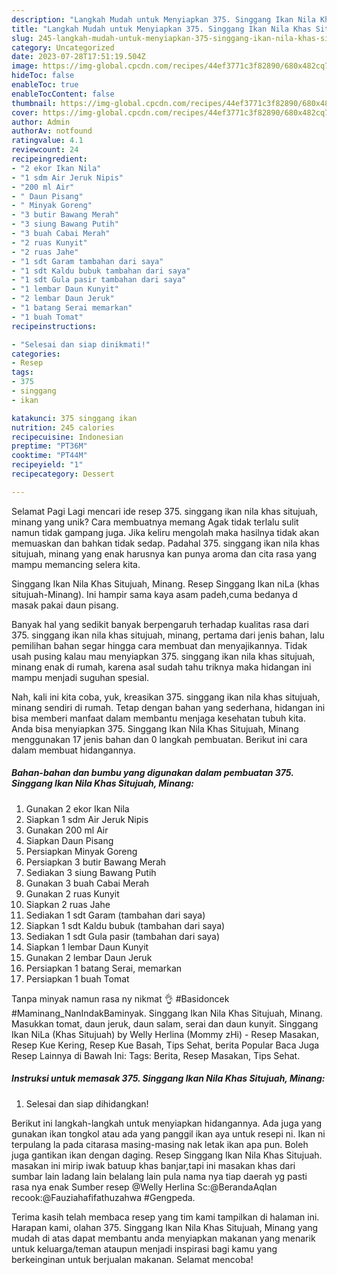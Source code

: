 ```yaml
---
description: "Langkah Mudah untuk Menyiapkan 375. Singgang Ikan Nila Khas Situjuah, Minang yang Lezat"
title: "Langkah Mudah untuk Menyiapkan 375. Singgang Ikan Nila Khas Situjuah, Minang yang Lezat"
slug: 245-langkah-mudah-untuk-menyiapkan-375-singgang-ikan-nila-khas-situjuah-minang-yang-lezat
category: Uncategorized
date: 2023-07-28T17:51:19.504Z
image: https://img-global.cpcdn.com/recipes/44ef3771c3f82890/680x482cq70/375-singgang-ikan-nila-khas-situjuah-minang-foto-resep-utama.jpg
hideToc: false
enableToc: true
enableTocContent: false
thumbnail: https://img-global.cpcdn.com/recipes/44ef3771c3f82890/680x482cq70/375-singgang-ikan-nila-khas-situjuah-minang-foto-resep-utama.jpg
cover: https://img-global.cpcdn.com/recipes/44ef3771c3f82890/680x482cq70/375-singgang-ikan-nila-khas-situjuah-minang-foto-resep-utama.jpg
author: Admin
authorAv: notfound
ratingvalue: 4.1
reviewcount: 24
recipeingredient:
- "2 ekor Ikan Nila"
- "1 sdm Air Jeruk Nipis"
- "200 ml Air"
- " Daun Pisang"
- " Minyak Goreng"
- "3 butir Bawang Merah"
- "3 siung Bawang Putih"
- "3 buah Cabai Merah"
- "2 ruas Kunyit"
- "2 ruas Jahe"
- "1 sdt Garam tambahan dari saya"
- "1 sdt Kaldu bubuk tambahan dari saya"
- "1 sdt Gula pasir tambahan dari saya"
- "1 lembar Daun Kunyit"
- "2 lembar Daun Jeruk"
- "1 batang Serai memarkan"
- "1 buah Tomat"
recipeinstructions:

- "Selesai dan siap dinikmati!"
categories:
- Resep
tags:
- 375
- singgang
- ikan

katakunci: 375 singgang ikan 
nutrition: 245 calories
recipecuisine: Indonesian
preptime: "PT36M"
cooktime: "PT44M"
recipeyield: "1"
recipecategory: Dessert

---
```



Selamat Pagi Lagi mencari ide resep 375. singgang ikan nila khas situjuah, minang yang unik? Cara membuatnya memang Agak tidak terlalu sulit namun tidak gampang juga. Jika keliru mengolah maka hasilnya tidak akan memuaskan dan bahkan tidak sedap. Padahal 375. singgang ikan nila khas situjuah, minang yang enak harusnya kan punya aroma dan cita rasa yang mampu memancing selera kita.


Singgang Ikan Nila Khas Situjuah, Minang. Resep Singgang Ikan niLa (khas situjuah-Minang). Ini hampir sama kaya asam padeh,cuma bedanya d masak pakai daun pisang.

Banyak hal yang sedikit banyak berpengaruh terhadap kualitas rasa dari 375. singgang ikan nila khas situjuah, minang, pertama dari jenis bahan, lalu pemilihan bahan segar hingga cara membuat dan menyajikannya. Tidak usah pusing kalau mau menyiapkan 375. singgang ikan nila khas situjuah, minang enak di rumah, karena asal sudah tahu triknya maka hidangan ini mampu menjadi suguhan spesial.


Nah, kali ini kita coba, yuk, kreasikan 375. singgang ikan nila khas situjuah, minang sendiri di rumah. Tetap dengan bahan yang sederhana, hidangan ini bisa memberi manfaat dalam membantu menjaga kesehatan tubuh kita. Anda bisa menyiapkan 375. Singgang Ikan Nila Khas Situjuah, Minang menggunakan 17 jenis bahan dan 0 langkah pembuatan. Berikut ini cara dalam membuat hidangannya.

<!--inarticleads1-->

##### Bahan-bahan dan bumbu yang digunakan dalam pembuatan 375. Singgang Ikan Nila Khas Situjuah, Minang:

1. Gunakan 2 ekor Ikan Nila
1. Siapkan 1 sdm Air Jeruk Nipis
1. Gunakan 200 ml Air
1. Siapkan  Daun Pisang
1. Persiapkan  Minyak Goreng
1. Persiapkan 3 butir Bawang Merah
1. Sediakan 3 siung Bawang Putih
1. Gunakan 3 buah Cabai Merah
1. Gunakan 2 ruas Kunyit
1. Siapkan 2 ruas Jahe
1. Sediakan 1 sdt Garam (tambahan dari saya)
1. Siapkan 1 sdt Kaldu bubuk (tambahan dari saya)
1. Sediakan 1 sdt Gula pasir (tambahan dari saya)
1. Siapkan 1 lembar Daun Kunyit
1. Gunakan 2 lembar Daun Jeruk
1. Persiapkan 1 batang Serai, memarkan
1. Persiapkan 1 buah Tomat


Tanpa minyak namun rasa ny nikmat 👌 #Basidoncek #Maminang_NanIndakBaminyak. Singgang Ikan Nila Khas Situjuah, Minang. Masukkan tomat, daun jeruk, daun salam, serai dan daun kunyit. Singgang Ikan NiLa (Khas Situjuah) by Welly Herlina (Mommy zHi) - Resep Masakan, Resep Kue Kering, Resep Kue Basah, Tips Sehat, berita Popular Baca Juga Resep Lainnya di Bawah Ini: Tags: Berita, Resep Masakan, Tips Sehat. 

<!--inarticleads2-->

##### Instruksi untuk memasak 375. Singgang Ikan Nila Khas Situjuah, Minang:


1. Selesai dan siap dihidangkan!

Berikut ini langkah-langkah untuk menyiapkan hidangannya. Ada juga yang gunakan ikan tongkol atau ada yang panggil ikan aya untuk resepi ni. Ikan ni terpulang la pada citarasa masing-masing nak letak ikan apa pun. Boleh juga gantikan ikan dengan daging. Resep Singgang Ikan Nila Khas Situjuah. masakan ini mirip iwak batuup khas banjar,tapi ini masakan khas dari sumbar lain ladang lain belalang lain pula nama nya tiap daerah yg pasti rasa nya enak Sumber resep @Welly Herlina Sc:@BerandaAqlan recook:@Fauziahafifathuzahwa #Gengpeda. 

Terima kasih telah membaca resep yang tim kami tampilkan di halaman ini. Harapan kami, olahan 375. Singgang Ikan Nila Khas Situjuah, Minang yang mudah di atas dapat membantu anda menyiapkan makanan yang menarik untuk keluarga/teman ataupun menjadi inspirasi bagi kamu yang berkeinginan untuk berjualan makanan. Selamat mencoba!
